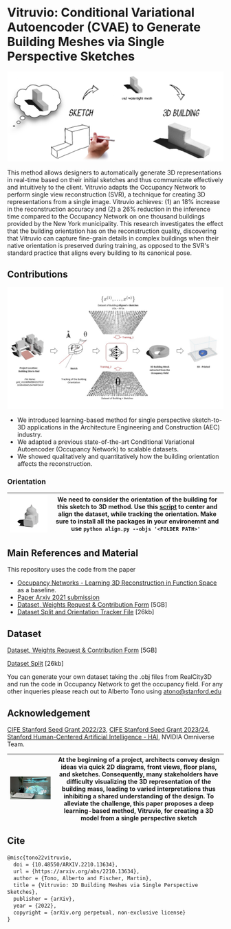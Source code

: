 # Vitruvio: Conditional Variational Autoencoder (CVAE) to Generate Building Meshes via Single Perspective Sketches

<p align="center">
<img src="imgs/Hero_Image_REVIEWED.jpg" width="1000"/>
</p>

This method allows designers to automatically generate 3D representations in real-time based on their initial sketches and thus communicate effectively and intuitively to the client. Vitruvio adapts the Occupancy Network to perform single view reconstruction (SVR), a technique for creating 3D representations from a single image. Vitruvio achieves: (1) an 18\% increase in the reconstruction accuracy and (2) a 26\% reduction in the inference time compared to the Occupancy Network on one thousand buildings provided by the New York municipality. This research investigates the effect that the building orientation has on the reconstruction quality, discovering that Vitruvio can capture fine-grain details in complex buildings when their native orientation is preserved during training, as opposed to the SVR's standard practice that aligns every building to its canonical pose.

## Contributions


<p align="center">
<img src="imgs/Slide11.jpg" width="1000"/>
</p>

- We introduced learning-based method for single perspective sketch-to-3D applications in the Architecture Engineering and Construction (AEC) industry. 
- We adapted a previous state-of-the-art Conditional Variational Autoencoder (Occupancy Network) to scalable datasets. 
- We showed qualitatively and quantitatively how the building orientation affects the reconstruction. 

### Orientation

![Orientation](imgs/GIF_Preparation_white.gif) | We need to consider the orientation of the building for this sketch to 3D method. Use this [script](https://github.com/CDInstitute/Vitruvio/blob/38f7c596a24ba71498723475bf2778d19003010b/align.py) to center and align the dataset, while tracking the orientation. Make sure to install all the packages in your environemnt and use `python align.py --objs '<FOLDER PATH>' `
------------ | -------------


## Main References and Material

This repository uses the code from the paper
- [Occupancy Networks - Learning 3D Reconstruction in Function Space](https://avg.is.tuebingen.mpg.de/publications/occupancy-networks) as a baseline. 
- [Paper Arxiv 2021 submission](https://arxiv.org/abs/2210.13634) 
- [Dataset, Weights Request & Contribution Form](https://forms.gle/JEUW8kpDz2pmtyYv5) [5GB]
- [Dataset Split and Orientation Tracker File](https://drive.google.com/file/d/1CA-ck2-E5H8GrK6jvVzKNKVTyM4gCo4Q/view?usp=share_link) [26kb]

## Dataset

[Dataset, Weights Request & Contribution Form](https://forms.gle/JEUW8kpDz2pmtyYv5) [5GB]

[Dataset Split](https://drive.google.com/file/d/1CA-ck2-E5H8GrK6jvVzKNKVTyM4gCo4Q/view?usp=share_link) [26kb]

You can generate your own dataset taking the .obj files from RealCity3D and run the code in Occupancy Network to get the occupancy field. For any other inqueries please reach out to Alberto Tono using atono@stanford.edu

## Acknowledgement 

[CIFE Stanford Seed Grant 2022/23](https://cife.stanford.edu/neural-design-phase-bridging-schematic-and-development-phases), [CIFE Stanford Seed Grant 2023/24](https://cife.stanford.edu/esketch-multimodal-generative-ai-design-interface-and-human-centered-approach-neural-design-phase), [Stanford Human-Centered Artificial Intelligence - HAI](https://hai.stanford.edu/people/alberto-tono), NVIDIA Omniverse Team. 

![Hero Image](imgs/Slide6.jpg) | At the beginning of a project, architects convey design ideas via quick 2D diagrams, front views, floor plans, and sketches. Consequently, many stakeholders have difficulty visualizing the 3D representation of the building mass, leading to varied interpretations thus inhibiting a shared understanding of the design. To alleviate the challenge, this paper proposes a deep learning-based method, Vitruvio, for creating a 3D model from a single perspective sketch
------------ | -------------

## Cite 

```
@misc{tono22vitruvio,
  doi = {10.48550/ARXIV.2210.13634},
  url = {https://arxiv.org/abs/2210.13634},
  author = {Tono, Alberto and Fischer, Martin},
  title = {Vitruvio: 3D Building Meshes via Single Perspective Sketches},
  publisher = {arXiv},
  year = {2022},
  copyright = {arXiv.org perpetual, non-exclusive license}
}
```

